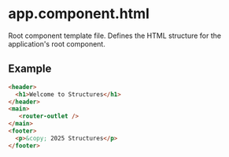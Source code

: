 # app.component.html

Root component template file. Defines the HTML structure for the application's root component.

## Example

```html
<header>
  <h1>Welcome to Structures</h1>
</header>
<main>
   <router-outlet />
</main>
<footer>
  <p>&copy; 2025 Structures</p>
</footer>
```
